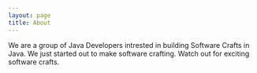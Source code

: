 ```yaml
---
layout: page
title: About
---
```


<p class="message">
  We are a group of Java Developers intrested in building Software Crafts in Java.
  We just started out to make software crafting. Watch out for exciting software crafts.
</p>